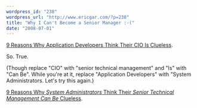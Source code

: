 ```yaml
---
wordpress_id: "238"
wordpress_url: "http://www.ericgar.com/?p=238"
title: "Why I Can't Become a Senior Manager :-("
date: "2008-07-01"
---
```

<span><a href="http://www.cio.com/article/419764/_Reasons_Why_Application_Developers_Think_Their_CIO_Is_Clueless/1">9 Reasons Why Application Developers Think Their CIO Is Clueless</a>.</span>

So. True.

(Though replace "CIO" with "senior technical management" and "Is" with "Can Be". While you're at it, replace "Application Developers" with "System Administrators. Let's try this again.)

<span><a href="http://www.cio.com/article/419764/_Reasons_Why_Application_Developers_Think_Their_CIO_Is_Clueless/1">9 Reasons Why <em>System Administrators</em> Think Their <em>Senior Technical Management Can Be</em> Clueless</a>.</span>

